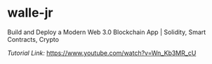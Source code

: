 # walle-jr

Build and Deploy a Modern Web 3.0 Blockchain App | Solidity, Smart Contracts, Crypto

*Tutorial Link:* https://www.youtube.com/watch?v=Wn_Kb3MR_cU
